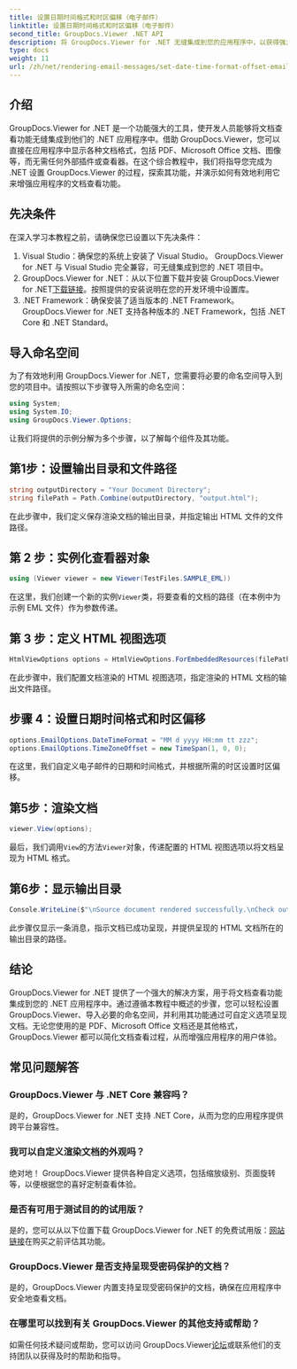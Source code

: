 ```yaml
---
title: 设置日期时间格式和时区偏移（电子邮件）
linktitle: 设置日期时间格式和时区偏移（电子邮件）
second_title: GroupDocs.Viewer .NET API
description: 将 GroupDocs.Viewer for .NET 无缝集成到您的应用程序中，以获得强大的文档查看功能。通过可定制的选项增强用户体验。
type: docs
weight: 11
url: /zh/net/rendering-email-messages/set-date-time-format-offset-email/
---
```


## 介绍
GroupDocs.Viewer for .NET 是一个功能强大的工具，使开发人员能够将文档查看功能无缝集成到他们的 .NET 应用程序中。借助 GroupDocs.Viewer，您可以直接在应用程序中显示各种文档格式，包括 PDF、Microsoft Office 文档、图像等，而无需任何外部插件或查看器。在这个综合教程中，我们将指导您完成为 .NET 设置 GroupDocs.Viewer 的过程，探索其功能，并演示如何有效地利用它来增强应用程序的文档查看功能。
## 先决条件
在深入学习本教程之前，请确保您已设置以下先决条件：
1. Visual Studio：确保您的系统上安装了 Visual Studio。 GroupDocs.Viewer for .NET 与 Visual Studio 完全兼容，可无缝集成到您的 .NET 项目中。
2.  GroupDocs.Viewer for .NET：从以下位置下载并安装 GroupDocs.Viewer for .NET[下载链接](https://releases.groupdocs.com/viewer/net/)。按照提供的安装说明在您的开发环境中设置库。
3. .NET Framework：确保安装了适当版本的 .NET Framework。 GroupDocs.Viewer for .NET 支持各种版本的 .NET Framework，包括 .NET Core 和 .NET Standard。

## 导入命名空间
为了有效地利用 GroupDocs.Viewer for .NET，您需要将必要的命名空间导入到您的项目中。请按照以下步骤导入所需的命名空间：

```csharp
using System;
using System.IO;
using GroupDocs.Viewer.Options;
```


让我们将提供的示例分解为多个步骤，以了解每个组件及其功能。
## 第1步：设置输出目录和文件路径
```csharp
string outputDirectory = "Your Document Directory";
string filePath = Path.Combine(outputDirectory, "output.html");
```
在此步骤中，我们定义保存渲染文档的输出目录，并指定输出 HTML 文件的文件路径。
## 第 2 步：实例化查看器对象
```csharp
using (Viewer viewer = new Viewer(TestFiles.SAMPLE_EML))
```
在这里，我们创建一个新的实例`Viewer`类，将要查看的文档的路径（在本例中为示例 EML 文件）作为参数传递。
## 第 3 步：定义 HTML 视图选项
```csharp
HtmlViewOptions options = HtmlViewOptions.ForEmbeddedResources(filePath);
```
在此步骤中，我们配置文档渲染的 HTML 视图选项，指定渲染的 HTML 文档的输出文件路径。
## 步骤 4：设置日期时间格式和时区偏移
```csharp
options.EmailOptions.DateTimeFormat = "MM d yyyy HH:mm tt zzz";
options.EmailOptions.TimeZoneOffset = new TimeSpan(1, 0, 0);
```
在这里，我们自定义电子邮件的日期和时间格式，并根据所需的时区设置时区偏移。
## 第5步：渲染文档
```csharp
viewer.View(options);
```
最后，我们调用`View`的方法`Viewer`对象，传递配置的 HTML 视图选项以将文档呈现为 HTML 格式。
## 第6步：显示输出目录
```csharp
Console.WriteLine($"\nSource document rendered successfully.\nCheck output in {outputDirectory}.");
```
此步骤仅显示一条消息，指示文档已成功呈现，并提供呈现的 HTML 文档所在的输出目录的路径。

## 结论
GroupDocs.Viewer for .NET 提供了一个强大的解决方案，用于将文档查看功能集成到您的 .NET 应用程序中。通过遵循本教程中概述的步骤，您可以轻松设置 GroupDocs.Viewer、导入必要的命名空间，并利用其功能通过可自定义选项呈现文档。无论您使用的是 PDF、Microsoft Office 文档还是其他格式，GroupDocs.Viewer 都可以简化文档查看过程，从而增强应用程序的用户体验。
## 常见问题解答
### GroupDocs.Viewer 与 .NET Core 兼容吗？
是的，GroupDocs.Viewer for .NET 支持 .NET Core，从而为您的应用程序提供跨平台兼容性。
### 我可以自定义渲染文档的外观吗？
绝对地！ GroupDocs.Viewer 提供各种自定义选项，包括缩放级别、页面旋转等，以便根据您的喜好定制查看体验。
### 是否有可用于测试目的的试用版？
是的，您可以从以下位置下载 GroupDocs.Viewer for .NET 的免费试用版：[网站链接](https://releases.groupdocs.com/viewer/net/)在购买之前评估其功能。
### GroupDocs.Viewer 是否支持呈现受密码保护的文档？
是的，GroupDocs.Viewer 内置支持呈现受密码保护的文档，确保在应用程序中安全地查看文档。
### 在哪里可以找到有关 GroupDocs.Viewer 的其他支持或帮助？
如需任何技术疑问或帮助，您可以访问 GroupDocs.Viewer[论坛](https://forum.groupdocs.com/c/viewer/9)或联系他们的支持团队以获得及时的帮助和指导。